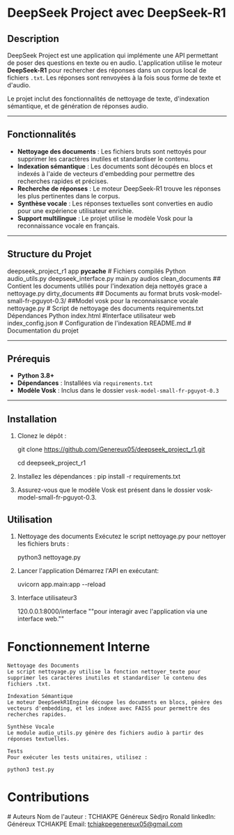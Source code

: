# DeepSeek Project avec DeepSeek-R1

## Description

DeepSeek Project est une application qui implémente une API permettant de poser des questions en texte ou en audio. L'application utilise le moteur **DeepSeek-R1** pour rechercher des réponses dans un corpus local de fichiers `.txt`. Les réponses sont renvoyées à la fois sous forme de texte et d'audio.

Le projet inclut des fonctionnalités de nettoyage de texte, d'indexation sémantique, et de génération de réponses audio.

---

## Fonctionnalités

- **Nettoyage des documents** : Les fichiers bruts sont nettoyés pour supprimer les caractères inutiles et standardiser le contenu.
- **Indexation sémantique** : Les documents sont découpés en blocs et indexés à l'aide de vecteurs d'embedding pour permettre des recherches rapides et précises.
- **Recherche de réponses** : Le moteur DeepSeek-R1 trouve les réponses les plus pertinentes dans le corpus.
- **Synthèse vocale** : Les réponses textuelles sont converties en audio pour une expérience utilisateur enrichie.
- **Support multilingue** : Le projet utilise le modèle Vosk pour la reconnaissance vocale en français.

---

## Structure du Projet
deepseek_project_r1
    app
        __pycache__
            # Fichiers compilés Python
        audio_utils.py
        deepseek_interface.py
        main.py
    audios
    clean_documents
        ## Contient les documents utiliés pour l'indexation deja nettoyés grace a nettoyage.py
    dirty_documents
        ## Documents au format bruts
    vosk-model-small-fr-pguyot-0.3/
        ##Model vosk pour la reconnaissance vocale
    nettoyage.py
        # Script de nettoyage des documents
    requirements.txt
        Dépendances Python
    index.html
        #Interface utilisateur web 
    index_config.json
        # Configuration de l'indexation
    README.md
        # Documentation du projet

---

## Prérequis

- **Python 3.8+**
- **Dépendances** : Installées via `requirements.txt`
- **Modèle Vosk** : Inclus dans le dossier `vosk-model-small-fr-pguyot-0.3`

---

## Installation

1. Clonez le dépôt :

   git clone https://github.com/Genereux05/deepseek_project_r1.git
   
   cd deepseek_project_r1

3. Installez les dépendances :
    pip install -r requirements.txt

4. Assurez-vous que le modèle Vosk est présent dans le dossier vosk-model-small-fr-pguyot-0.3.

## Utilisation

1. Nettoyage des documents
    Exécutez le script nettoyage.py pour nettoyer les fichiers bruts :

    python3 nettoyage.py

2. Lancer l'application
    Démarrez l'API en exécutant:
    
    uvicorn app.main:app --reload 

3. Interface utilisateur3

    120.0.0.1:8000/interface
    ""pour interagir avec l'application via une interface web.""

# Fonctionnement Interne
    Nettoyage des Documents
    Le script nettoyage.py utilise la fonction nettoyer_texte pour supprimer les caractères inutiles et standardiser le contenu des fichiers .txt.

    Indexation Sémantique
    Le moteur DeepSeekR1Engine découpe les documents en blocs, génère des vecteurs d'embedding, et les indexe avec FAISS pour permettre des recherches rapides.

    Synthèse Vocale
    Le module audio_utils.py génère des fichiers audio à partir des réponses textuelles.

    Tests
    Pour exécuter les tests unitaires, utilisez :

    python3 test.py

# Contributions


# Auteurs
    Nom de l'auteur : TCHIAKPE Généreux Sèdjro Ronald
    linkedIn:  Généreux TCHIAKPE
    Email: tchiakpegenereux05@gmail.com

